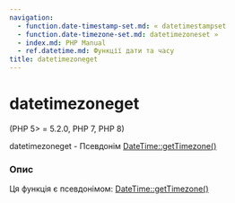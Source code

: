 ```yaml
---
navigation:
  - function.date-timestamp-set.md: « datetimestampset
  - function.date-timezone-set.md: datetimezoneset »
  - index.md: PHP Manual
  - ref.datetime.md: Функції дати та часу
title: datetimezoneget
---
```

# datetimezoneget

(PHP 5> = 5.2.0, PHP 7, PHP 8)

datetimezoneget - Псевдонім [DateTime::getTimezone()](datetime.gettimezone.md)

### Опис

Ця функція є псевдонімом: [DateTime::getTimezone()](datetime.gettimezone.md)
